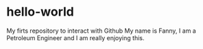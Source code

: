 # hello-world
My firts repository to interact with Github
My name is Fanny, I am a Petroleum Engineer and I am really enjoying this.
